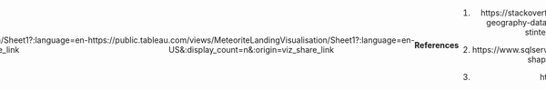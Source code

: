 ### Meteorite Landing Data Analysis Project

- Data collection and preparation using **Python** in **Jupyter Notebook**
- Exploratory Data Analysis using **MSSQL**
- Data visualisation using **Tableau**, see at link below
<p>https://public.tableau.com/views/MeteoriteLandingVisualisation/Sheet1?:language=en-US&:sid=&:display_count=n&:origin=viz_share_link</p>


<!DOCTYPE html>
<html lang="en">
<head>
    <meta charset="UTF-8">
    <meta name="viewport" content="width=device-width, initial-scale=1.0">
    <title>Centered Text</title>
    <style>
        body {
            display: flex;
            justify-content: center;
            align-items: center;
            height: 100vh;
            margin: 0;
            text-align: center;
        }
    </style>
</head>
<body>
    <p>https://public.tableau.com/views/MeteoriteLandingVisualisation/Sheet1?:language=en-US&:display_count=n&:origin=viz_share_link</p>
</body>
</html>

#### References
1. <p>https://stackoverflow.com/questions/46829376/sql-geography-datatype-checking-point-in-polygon-stintersects-producing-wron</p>
2. <p>https://www.sqlservercentral.com/forums/topic/country-shape-files-and-stintersect</p>
3. <p>https://wktmap.com/</p>